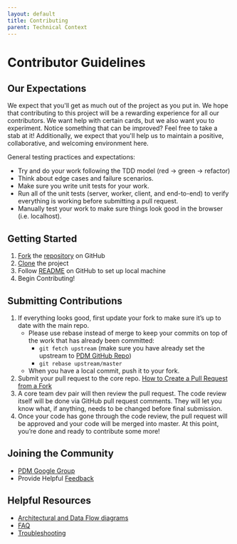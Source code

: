 ```yaml
---
layout: default
title: Contributing
parent: Technical Context
---
```

# Contributor Guidelines
## Our Expectations
We expect that you'll get as much out of the project as you put in. We hope that contributing to this project will be a rewarding experience for all our contributors. We want help with certain cards, but we also want you to experiment. Notice something that can be improved? Feel free to take a stab at it! Additionally, we expect that you'll help us to maintain a positive, collaborative, and welcoming environment here.

General testing practices and expectations:
   * Try and do your work following the TDD model (red -> green -> refactor)
   * Think about edge cases and failure scenarios.
   * Make sure you write unit tests for your work.
   * Run all of the unit tests (server, worker, client, and end-to-end) to verify everything is working before submitting a pull request.
   * Manually test your work to make sure things look good in the browser (i.e. localhost).

## Getting Started
1. [Fork](https://www.google.com/url?q=https%3A%2F%2Fhelp.github.com%2Farticles%2Ffork-a-repo&sa=D&sntz=1&usg=AFQjCNGcCGmleUBtcikSUfSZjgOGmEvt1A) the [repository](https://github.com/PublicDataWorks/police_data_manager) on GitHub 
2. [Clone](https://docs.github.com/en/github/creating-cloning-and-archiving-repositories/cloning-a-repository) the project
3. Follow [README](https://github.com/PublicDataWorks/police_data_manager/blob/master/README.md) on GitHub to set up local machine
4. Begin Contributing!
   
## Submitting Contributions
1. If everything looks good, first update your fork to make sure it’s up to date with the main repo. 
   * Please use rebase instead of merge to keep your commits on top of the work that has already been committed:
     * `git fetch upstream` (make sure you have already set the upstream to [PDM GitHub Repo](https://github.com/PublicDataWorks/police_data_manager))
     * `git rebase upstream/master`
   * When you have a local commit, push it to your fork. 
3. Submit your pull request to the core repo. [How to Create a Pull Request from a Fork](https://www.google.com/url?q=https%3A%2F%2Fhelp.github.com%2Farticles%2Fcreating-a-pull-request-from-a-fork%2F&sa=D&sntz=1&usg=AFQjCNFMmtXYQy-AnDFc-uE1d1_yAouBJQ)
4. A core team dev pair will then review the pull request. The code review itself will be done via GitHub pull request comments. They will let you know what, if anything, needs to be changed before final submission. 
5. Once your code has gone through the code review, the pull request will be approved and your code will be merged into master. At this point, you’re done and ready to contribute some more!   

## Joining the Community 
*  [PDM Google Group]()
*  Provide Helpful [Feedback](https://docs.google.com/forms/d/e/1FAIpQLSesNcMYgQjse5fBK_CKtRwsikOvpqEzHAbctHWkmbsMCxCE1A/viewform)
  
## Helpful Resources 
* [Architectural and Data Flow diagrams]()
* [FAQ]()
* [Troubleshooting]()



